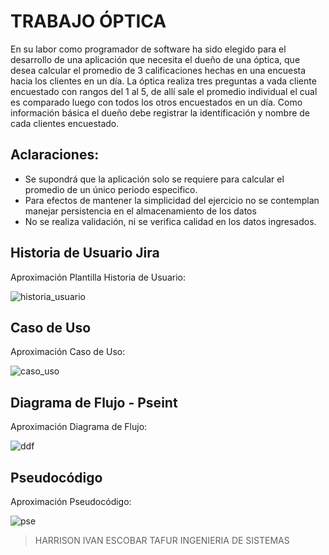 # TRABAJO ÓPTICA
En su labor como programador de software ha sido elegido para el desarrollo de una aplicación que necesita el dueño de una óptica, que desea calcular el promedio de 3 calificaciones hechas en una encuesta hacia los clientes en un día. La óptica realiza tres preguntas a vada cliente encuestado con rangos del 1 al 5, de allí sale el promedio individual el cual es comparado luego con todos los otros encuestados en un día. Como información básica el dueño debe registrar la identificación y nombre de cada clientes encuestado.
## Aclaraciones: 
-  Se supondrá que la aplicación solo se requiere para calcular el promedio de un único periodo especifico.
-  Para efectos de mantener la simplicidad del ejercicio no se contemplan manejar persistencia en el almacenamiento de los datos
-  No se realiza validación, ni se verifica calidad en los datos ingresados.

## Historia de Usuario Jira
Aproximación Plantilla Historia de Usuario:

![historia_usuario](https://github.com/Harrii-10/optica-poo.github.io/assets/136661680/b54911e9-cad4-4635-8e42-04773acca440)


## Caso de Uso
Aproximación Caso de Uso:

![caso_uso](https://github.com/Harrii-10/optica-poo.github.io/assets/136661680/b22b3730-2f14-4267-aa38-f710a83e2c73)

## Diagrama de Flujo - Pseint
Aproximación Diagrama de Flujo:

![ddf](https://github.com/Harrii-10/optica-poo.github.io/assets/136661680/15d131f4-7d01-4be3-8c1b-d09c234fe002)

## Pseudocódigo
Aproximación  Pseudocódigo:

![pse](https://github.com/Harrii-10/optica-poo.github.io/assets/136661680/cef08a67-0b1d-48e0-a4a7-d5a6186aca79)

> HARRISON IVAN ESCOBAR TAFUR
>INGENIERIA DE SISTEMAS
